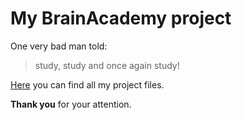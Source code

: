 # My BrainAcademy project

One very bad man told:
>study, study and once again study!

[Here][1] you can find all my project files.

**Thank you** for your attention.

[1]: https://github.com/arspetrov/Final-project
